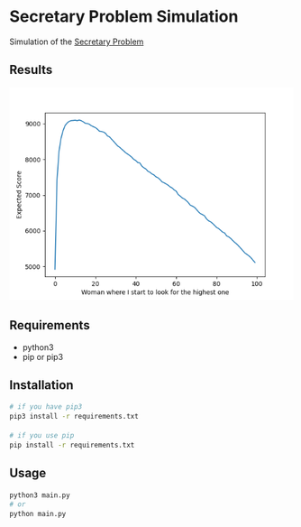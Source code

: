 # Secretary Problem Simulation

Simulation of the [Secretary Problem](https://en.wikipedia.org/wiki/Secretary_problem)

## Results
![Results](./result.png)
## Requirements
- python3
- pip or pip3

## Installation
```bash
# if you have pip3
pip3 install -r requirements.txt

# if you use pip
pip install -r requirements.txt
```

## Usage
```bash
python3 main.py
# or
python main.py
```
